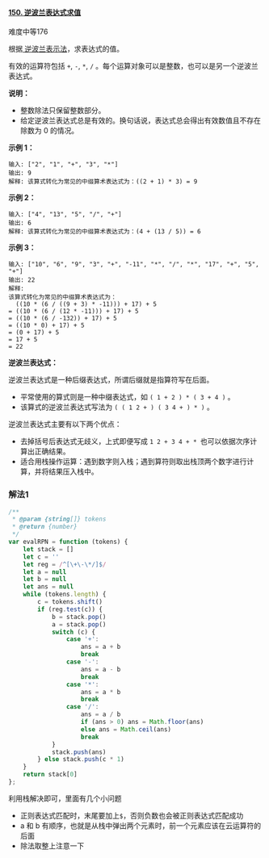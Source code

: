 #### [150. 逆波兰表达式求值](https://leetcode-cn.com/problems/evaluate-reverse-polish-notation/)

难度中等176

根据[ 逆波兰表示法](https://baike.baidu.com/item/逆波兰式/128437)，求表达式的值。

有效的运算符包括 `+`, `-`, `*`, `/` 。每个运算对象可以是整数，也可以是另一个逆波兰表达式。

 

**说明：**

- 整数除法只保留整数部分。
- 给定逆波兰表达式总是有效的。换句话说，表达式总会得出有效数值且不存在除数为 0 的情况。

 

**示例 1：**

```
输入: ["2", "1", "+", "3", "*"]
输出: 9
解释: 该算式转化为常见的中缀算术表达式为：((2 + 1) * 3) = 9
```

**示例 2：**

```
输入: ["4", "13", "5", "/", "+"]
输出: 6
解释: 该算式转化为常见的中缀算术表达式为：(4 + (13 / 5)) = 6
```

**示例 3：**

```
输入: ["10", "6", "9", "3", "+", "-11", "*", "/", "*", "17", "+", "5", "+"]
输出: 22
解释: 
该算式转化为常见的中缀算术表达式为：
  ((10 * (6 / ((9 + 3) * -11))) + 17) + 5
= ((10 * (6 / (12 * -11))) + 17) + 5
= ((10 * (6 / -132)) + 17) + 5
= ((10 * 0) + 17) + 5
= (0 + 17) + 5
= 17 + 5
= 22
```

 

**逆波兰表达式：**

逆波兰表达式是一种后缀表达式，所谓后缀就是指算符写在后面。

- 平常使用的算式则是一种中缀表达式，如 `( 1 + 2 ) * ( 3 + 4 )` 。
- 该算式的逆波兰表达式写法为 `( ( 1 2 + ) ( 3 4 + ) * )` 。

逆波兰表达式主要有以下两个优点：

- 去掉括号后表达式无歧义，上式即便写成 `1 2 + 3 4 + * `也可以依据次序计算出正确结果。
- 适合用栈操作运算：遇到数字则入栈；遇到算符则取出栈顶两个数字进行计算，并将结果压入栈中。

### 解法1

```js
/**
 * @param {string[]} tokens
 * @return {number}
 */
var evalRPN = function (tokens) {
    let stack = []
    let c = ''
    let reg = /^[\+\-\*/]$/
    let a = null
    let b = null
    let ans = null
    while (tokens.length) {
        c = tokens.shift()
        if (reg.test(c)) {
            b = stack.pop()
            a = stack.pop()
            switch (c) {
                case '+':
                    ans = a + b
                    break
                case '-':
                    ans = a - b
                    break
                case '*':
                    ans = a * b
                    break
                case '/':
                    ans = a / b
                    if (ans > 0) ans = Math.floor(ans)
                    else ans = Math.ceil(ans)
                    break
            }
            stack.push(ans)
        } else stack.push(c * 1)
    }
    return stack[0]
};
```

利用栈解决即可，里面有几个小问题

* 正则表达式匹配时，末尾要加上`$`，否则负数也会被正则表达式匹配成功
* a 和 b 有顺序，也就是从栈中弹出两个元素时，前一个元素应该在云运算符的后面
* 除法取整上注意一下